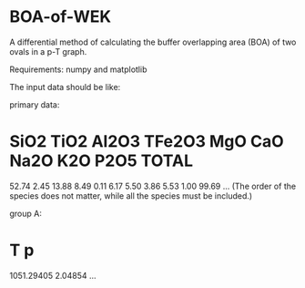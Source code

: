 # BOA-of-WEK
A differential method of calculating the buffer overlapping area (BOA) of two ovals in a p-T graph.

Requirements:
numpy and matplotlib


The input data should be like:

primary data:
# SiO2 TiO2 Al2O3 TFe2O3 MgO CaO Na2O K2O P2O5 TOTAL
52.74 	2.45 	13.88 	8.49 	0.11 	6.17 	5.50 	3.86 	5.53 	1.00 	99.69 
...
(The order of the species does not matter, while all the species must be included.)

group A:
# T p
1051.29405	2.04854
...
